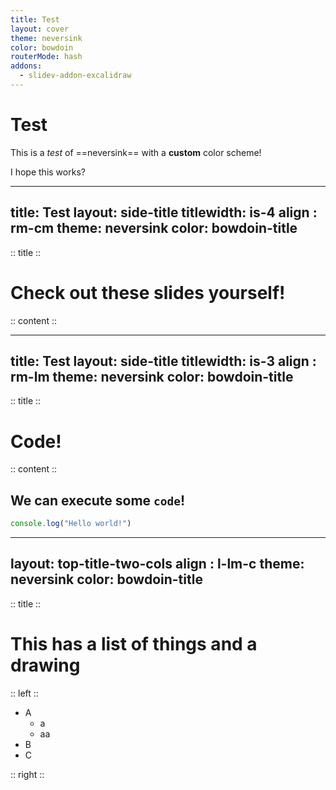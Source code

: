```yaml
---
title: Test
layout: cover
theme: neversink
color: bowdoin
routerMode: hash
addons:
  - slidev-addon-excalidraw
---
```


# Test
This is a _test_ of ==neversink== with a **custom** color scheme!  

I hope this works?

---
title: Test
layout: side-title
titlewidth: is-4
align : rm-cm
theme: neversink
color: bowdoin-title
---

:: title ::

# Check out these slides yourself!

:: content ::

<QRCode value="https://christopherwmm.github.io/lectures/week_01/test1/" :size="300" render-as="svg" />

---
title: Test
layout: side-title
titlewidth: is-3
align : rm-lm
theme: neversink
color: bowdoin-title
---

:: title ::

# Code!

:: content ::

## We can execute some `code`!

```ts {monaco-run} {autorun:true, editorOptions: { lineNumbers:'on'}}
console.log("Hello world!")
```

---
layout: top-title-two-cols
align : l-lm-c
theme: neversink
color: bowdoin-title
---

:: title ::

# This has a list of things and a drawing

:: left ::

- A
  + a
  + aa
- B
- C

:: right ::

<Excalidraw drawFilePath="./test.excalidraw" />